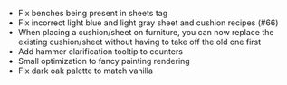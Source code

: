 - Fix benches being present in sheets tag
- Fix incorrect light blue and light gray sheet and cushion recipes (#66)
- When placing a cushion/sheet on furniture, you can now replace the existing cushion/sheet without having to take off
  the old one first
- Add hammer clarification tooltip to counters
- Small optimization to fancy painting rendering
- Fix dark oak palette to match vanilla
